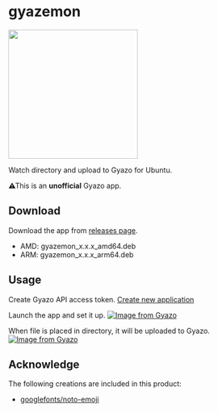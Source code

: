 # gyazemon

<img src="https://i.gyazo.com/32df5285f7761fd9713061b58ee9a8ac.png" width="256"/>

Watch directory and upload to Gyazo for Ubuntu.

⚠This is an **unofficial** Gyazo app.

## Download

Download the app from [releases page](https://github.com/hata6502/gyazemon/releases).

- AMD: gyazemon_x.x.x_amd64.deb
- ARM: gyazemon_x.x.x_arm64.deb

## Usage

Create Gyazo API access token.
[Create new application](https://gyazo.com/oauth/applications/new)

Launch the app and set it up.
[![Image from Gyazo](https://i.gyazo.com/31d3d227dff4bbb90d01b1de5e10b8b8.png)](https://gyazo.com/31d3d227dff4bbb90d01b1de5e10b8b8)

When file is placed in directory, it will be uploaded to Gyazo.
[![Image from Gyazo](https://i.gyazo.com/6923489f80273152dcf59092137cf7d3.png)](https://gyazo.com/6923489f80273152dcf59092137cf7d3)

## Acknowledge

The following creations are included in this product:

- [googlefonts/noto-emoji](https://github.com/googlefonts/noto-emoji/blob/main/LICENSE)
